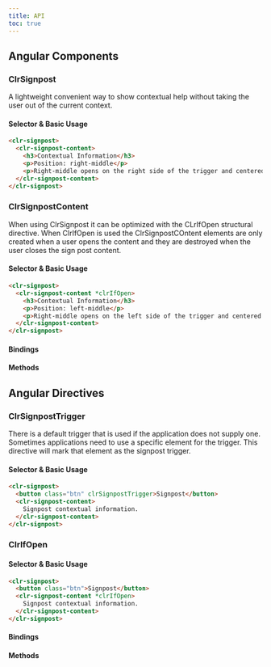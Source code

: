 ```yaml
---
title: API
toc: true
---
```


## Angular Components

### ClrSignpost

A lightweight convenient way to show contextual help without taking the user out of the current context.

#### Selector & Basic Usage

<doc-code>

```html
<clr-signpost>
  <clr-signpost-content>
    <h3>Contextual Information</h3>
    <p>Position: right-middle</p>
    <p>Right-middle opens on the right side of the trigger and centered vertically on the trigger.</p>
  </clr-signpost-content>
</clr-signpost>
```

</doc-code>

### ClrSignpostContent

When using ClrSignpost it can be optimized with the CLrIfOpen structural directive. When ClrIfOpen is used the ClrSignpostCOntent elements are only created when a user opens the content and they are destroyed when the user closes the sign post content.

#### Selector & Basic Usage

<doc-code>

```html
<clr-signpost>
  <clr-signpost-content *clrIfOpen>
    <h3>Contextual Information</h3>
    <p>Position: left-middle</p>
    <p>Right-middle opens on the left side of the trigger and centered vertically on the trigger.</p>
  </clr-signpost-content>
</clr-signpost>
```

</doc-code>

#### Bindings

<DocComponentApi component="ClrSignpostContent" item="bindings" />

#### Methods

<DocComponentApi component="ClrSignpostContent" item="methods" />

## Angular Directives

### ClrSignpostTrigger

There is a default trigger that is used if the application does not supply one. Sometimes applications need to use a specific element for the trigger.
This directive will mark that element as the signpost trigger.

#### Selector & Basic Usage

<doc-code>

```html
<clr-signpost>
  <button class="btn" clrSignpostTrigger>Signpost</button>
  <clr-signpost-content>
    Signpost contextual information.
  </clr-signpost-content>
</clr-signpost>
```

</doc-code>

### ClrIfOpen

#### Selector & Basic Usage

<doc-code>

```html
<clr-signpost>
  <button class="btn">Signpost</button>
  <clr-signpost-content *clrIfOpen>
    Signpost contextual information.
  </clr-signpost-content>
</clr-signpost>
```

</doc-code>

#### Bindings

<DocComponentApi component="ClrIfOpen" item="bindings" />

#### Methods

<DocComponentApi component="ClrIfOpen" item="methods" />
